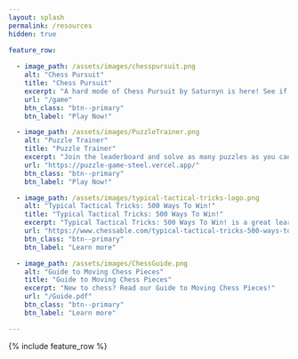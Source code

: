 ```yaml
---
layout: splash
permalink: /resources
hidden: true
  
feature_row:

  - image_path: /assets/images/chesspursuit.png
    alt: "Chess Pursuit"
    title: "Chess Pursuit"
    excerpt: "A hard mode of Chess Pursuit by Saturnyn is here! See if you have what it takes to win!"
    url: "/game"
    btn_class: "btn--primary"
    btn_label: "Play Now!"

  - image_path: /assets/images/PuzzleTrainer.png
    alt: "Puzzle Trainer"
    title: "Puzzle Trainer"
    excerpt: "Join the leaderboard and solve as many puzzles as you can within 2 minutes!"
    url: "https://puzzle-game-steel.vercel.app/"
    btn_class: "btn--primary"
    btn_label: "Play Now!"

  - image_path: /assets/images/typical-tactical-tricks-logo.png
    alt: "Typical Tactical Tricks: 500 Ways To Win!"
    title: "Typical Tactical Tricks: 500 Ways To Win!"
    excerpt: "Typical Tactical Tricks: 500 Ways To Win! is a great learning resource created by teachers at the Windsor Chess Enrichment Program!"
    url: "https://www.chessable.com/typical-tactical-tricks-500-ways-to-win/course/77784/"
    btn_class: "btn--primary"
    btn_label: "Learn more"

  - image_path: /assets/images/ChessGuide.png
    alt: "Guide to Moving Chess Pieces"
    title: "Guide to Moving Chess Pieces"
    excerpt: "New to chess? Read our Guide to Moving Chess Pieces!"
    url: "/Guide.pdf"
    btn_class: "btn--primary"
    btn_label: "Learn more"

---
```


{% include feature_row %}